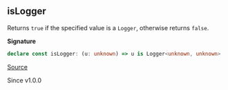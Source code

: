 ## isLogger

Returns `true` if the specified value is a `Logger`, otherwise returns `false`.

**Signature**

```ts
declare const isLogger: (u: unknown) => u is Logger<unknown, unknown>
```

[Source](https://github.com/Effect-TS/effect/tree/main/packages/effect/src/Logger.ts#L702)

Since v1.0.0